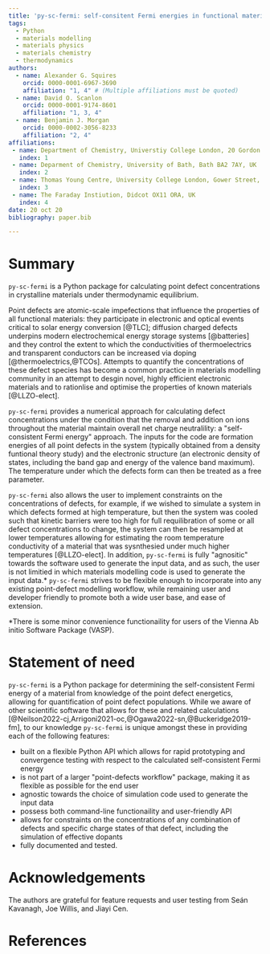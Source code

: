 ```yaml
---
title: 'py-sc-fermi: self-consitent Fermi energies in functional materials'
tags:
  - Python
  - materials modelling
  - materials physics
  - materials chemistry
  - thermodynamics
authors:
  - name: Alexander G. Squires 
    orcid: 0000-0001-6967-3690
    affiliation: "1, 4" # (Multiple affiliations must be quoted)
  - name: David O. Scanlon
    orcid: 0000-0001-9174-8601
    affiliation: "1, 3, 4"
  - name: Benjamin J. Morgan 
    orcid: 0000-0002-3056-8233
    affiliation: "2, 4"
affiliations:
 - name: Department of Chemistry, Universtiy College London, 20 Gordon Street, London WC1H 0AJ, UK
   index: 1
 - name: Deparment of Chemistry, University of Bath, Bath BA2 7AY, UK
   index: 2
 - name: Thomas Young Centre, University College London, Gower Street, London WC1E 6BT, UK
   index: 3
 - name: The Faraday Instiution, Didcot OX11 ORA, UK
   index: 4
date: 20 oct 20
bibliography: paper.bib

---
```


# Summary

`py-sc-fermi` is a Python package for calculating point defect concentrations in crystalline materials under thermodynamic equilibrium. 

Point defects are atomic-scale impefections that influence the properties of all functional materials: they participate in electronic and optical events critical to solar energy conversion [@TLC]; diffusion charged defects underpins modern electrochemical energy storage systems [@batteries] and they control the extent to which the conductivities of thermoelectrics and transparent conductors can be increased via doping [@thermoelectrics,@TCOs]. Attempts to quantify the concentrations of these defect species has become a common practice in materials modelling community in an attempt to desgin novel, highly efficient electronic materials and to rationlise and optimise the properties of known materials [@LLZO-elect].

`py-sc-fermi` provides a numerical approach for calculating defect concentrations under the condition that the removal and addition on ions throughout the material maintain overall net charge neutralility: a "self-consistent Fermi energy" approach. The inputs for the code are formation energies of all point defects in the system (typically obtained from a density funtional theory study) and the electronic structure (an electronic density of states, including the band gap and energy of the valence band maximum). The temperature under which the defects form can then be treated as a free parameter. 

`py-sc-fermi` also allows the user to implement constraints on the concentrations of defects, for example, if we wished to simulate a system in which defects formed at high temperature, but then the system was cooled such that kinetic barriers were too high for full requilibration of some or all defect concentrations to change, the system can then be resampled at lower temperatures allowing for estimating the room temperature conductivity of a material that was sysnthesied under much higher temperatures [@LLZO-elect]. In addition, `py-sc-fermi` is fully "agnositic" towards the software used to generate the input data, and as such, the user is not limitied in which materials modelling code is used to generate the input data.* `py-sc-fermi` strives to be flexible enough to incorporate into any existing point-defect modelling workflow, while remaining user and developer friendly to promote both a wide user base, and ease of extension.

 *There is some minor convenience functionaility for users of the Vienna Ab initio Software Package (VASP).

# Statement of need

`py-sc-fermi` is a Python package for determining the self-consistent Fermi energy of a material from knowledge of the point defect
energetics, allowing for quantification of point defect populations. While we aware of other scientific software that allows for these and related calculations [@Neilson2022-cj,Arrigoni2021-oc,@Ogawa2022-sn,@Buckeridge2019-fm], to our knowledge `py-sc-fermi` is unique amongst these in providing each of the following features:

  - built on a flexible Python API which allows for rapid prototyping and convergence testing with respect to the calculated self-consistent Fermi energy
  - is not part of a larger "point-defects workflow" package, making it as flexible as possible for the end user
  - agnostic towards the choice of simulation code used to generate the input data
  - possess both command-line functionaility and user-friendly API
  - allows for constraints on the concentrations of any combination of defects and specific charge states of that defect, including the simulation of effective dopants
  - fully documented and tested.

# Acknowledgements

The authors are grateful for feature requests and user testing from Seán Kavanagh, Joe Willis, and Jiayi Cen.

# References
